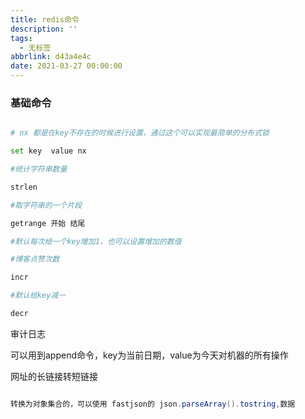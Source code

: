 ```yaml
---
title: redis命令
description: ''
tags:
  - 无标签
abbrlink: d43a4e4c
date: 2021-03-27 00:00:00
---
```



### 基础命令



<!-- more -->



```bash

# nx 都是在key不存在的时候进行设置，通过这个可以实现最简单的分布式锁

set key  value nx

#统计字符串数量

strlen

#取字符串的一个片段

getrange 开始 结尾

#默认每次给一个key增加1，也可以设置增加的数值

#博客点赞次数

incr

#默认给key减一

decr

```



审计日志



可以用到append命令，key为当前日期，value为今天对机器的所有操作



网址的长链接转短链接



```java

转换为对象集合的，可以使用 fastjson的 json.parseArray().tostring,数据

```






